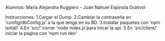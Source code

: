 Alumnos: María Alejandra Ruggiero - Juan Nahuel Espinola Grativol

Instrucciones:
    1.Cargar el Dump.
    2.Cambiar la contraseña en 'config/dbConfig.js' a la que tenga en su BD.
    3.Instalar paquetes con 'npm isntall'
    4.En 'src/' correr 'node index.js'para inicar la api.
    5.En 'src/client/' iniciar la pagina con 'npm run dev'
    

